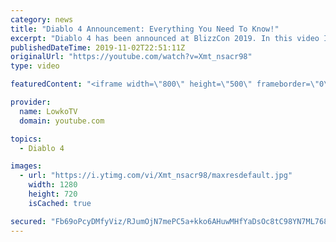 ```yaml
---
category: news
title: "Diablo 4 Announcement: Everything You Need To Know!"
excerpt: "Diablo 4 has been announced at BlizzCon 2019. In this video I go over everything you need to know about this upcoming Blizzard Entertainment game."
publishedDateTime: 2019-11-02T22:51:11Z
originalUrl: "https://youtube.com/watch?v=Xmt_nsacr98"
type: video

featuredContent: "<iframe width=\"800\" height=\"500\" frameborder=\"0\" src=\"https://www.youtube.com/embed/Xmt_nsacr98\" allow=\"accelerometer; autoplay; encrypted-media; gyroscope; picture-in-picture\" allowfullscreen></iframe>"

provider:
  name: LowkoTV
  domain: youtube.com

topics:
  - Diablo 4

images:
  - url: "https://i.ytimg.com/vi/Xmt_nsacr98/maxresdefault.jpg"
    width: 1280
    height: 720
    isCached: true

secured: "Fb69oPcyDMfyViz/RJumOjN7mePC5a+kko6AHuwMHfYaDsOc8tC98YN7ML768DxEp31YCt8fs5eg44K0pRwVhfHdDrDNJqh8cp0S1u+WqFcZIT8EbpGjLajOVHamLbnZ5pVOpdIx7QWv6nGB42sFKS4FCReZVLMsy4ZcvgSA3EXIpILcHd/SacdkFxVFnc5BdE2xV539E2S6jSRCFRuCu6rhtcYLNT2iMI3/yA07LRIZp4BDaKNc46is2TMTZqeTZwDlJmcScmAXxOjrVA98SzwM/B3WU2Jyy7OOKLhxQsThWSpGTQOQbzAon1DbdoTknYVSXYc01skBMLAkVeCqMZeM/pUE1XzakSr5UzkcSxBlkqPHz6f72eYh9RpxIyT/EIK1P81uZT8Nt7JgJE3goCFVeA36NPJot/LNi1nNwYL/IN539cmWUta9QIXfM4DL;PgBdNdGzcIqG/1/g0OECJA=="
---
```


